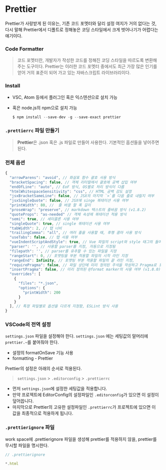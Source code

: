 # Prettier

Prettier가 사랑받게 된 이유는, 기존 코드 포멧터와 달리 설정 여지가 거의 없다는 것, 다시 말해 Prettier에서 디폴트로 정해놓은 코딩 스타일에서 크게 벗어나기가 어렵다는 얘기이다.

### Code Formatter

> 코드 포멧터란, 개발자가 작성한 코드를 정해진 코딩 스타일을 따르도록 변환해주는 도구이다. Prettier는 이러한 코드 포멧터 중에서도 최근 가장 많은 인기를 얻어 거의 표준이 되어 가고 있는 자바스크립트 라이브러리이다.
> 

### Install

- VSC, Atom 등에서 플러그인 혹은 익스텐션으로 설치 가능
- 혹은 node.js의 npm으로 설치 가능
    
    ```jsx
    $ npm install --save-dev -g --save-exact prettier
    ```
    

### `.prettierrc` 파일 만들기

> **Prettier**은 .json 혹은 .js 파일로 만들어 사용한다. 기본적인 옵션들을 넣어주면 된다.
> 

### 전체 옵션

```jsx
{
  "arrowParens": "avoid", // 화살표 함수 괄호 사용 방식
  "bracketSpacing": false, // 객체 리터럴에서 괄호에 공백 삽입 여부 
  "endOfLine": "auto", // EoF 방식, OS별로 처리 방식이 다름 
  "htmlWhitespaceSensitivity": "css", // HTML 공백 감도 설정
  "jsxBracketSameLine": false, // JSX의 마지막 `>`를 다음 줄로 내릴지 여부 
  "jsxSingleQuote": false, // JSX에 singe 쿼테이션 사용 여부
  "printWidth": 80, //  줄 바꿈 할 폭 길이
  "proseWrap": "preserve", // markdown 텍스트의 줄바꿈 방식 (v1.8.2)
  "quoteProps": "as-needed" // 객체 속성에 쿼테이션 적용 방식
  "semi": true, // 세미콜론 사용 여부
  "singleQuote": true, // single 쿼테이션 사용 여부
  "tabWidth": 2, // 탭 너비 
  "trailingComma": "all", // 여러 줄을 사용할 때, 후행 콤마 사용 방식
  "useTabs": false, // 탭 사용 여부
  "vueIndentScriptAndStyle": true, // Vue 파일의 script와 style 태그의 들여쓰기 여부 (v1.19.0)
  "parser": '', // 사용할 parser를 지정, 자동으로 지정됨
  "filepath": '', // parser를 유추할 수 있는 파일을 지정
  "rangeStart": 0, // 포맷팅을 부분 적용할 파일의 시작 라인 지정
  "rangeEnd": Infinity, // 포맷팅 부분 적용할 파일의 끝 라인 지정,
  "requirePragma": false, // 파일 상단에 미리 정의된 주석을 작성하고 Pragma로 포맷팅 사용 여부 지정 (v1.8.0)
  "insertPragma": false, // 미리 정의된 @format marker의 사용 여부 (v1.8.0)
  "overrides": [ 
    {
      "files": "*.json",
      "options": {
        "printWidth": 200
      }
    }
  ], // 특정 파일별로 옵션을 다르게 지정함, ESLint 방식 사용
}
```

### VSCode의 전역 설정

`settings.json` 파일을 설정해야 한다. `settings.json` 에는 세팅값의 말머리에 `prettier.~`를 붙여줘야 한다.

- 설정의 formatOnSave 기능 사용
- formatting - Prettier

Prettier의 설정은 아래의 순서로 적용된다.

> `settings.json` > `.editorconfig` > `.prettierrc`
> 
- 먼저 `settings.json`에 설정한 세팅값을 적용합니다.
- 만약 프로젝트에 EditorConfig의 설정파일인 `.editorconfig`가 있으면 이 설정이 덮어씁니다.
- 마지막으로 Prettier의 고유한 설정파일인 `.prettierrc`가 프로젝트에 있으면 이 값을 최종적으로 적용하게 됩니다.

### `.prettierignore` 파일

work space에 .prettierignore 파일을 생성해 prettier를 적용하지 않을, prettier를 무시할 파일을 명시한다.

```jsx
// .prettierignore

*.html

```